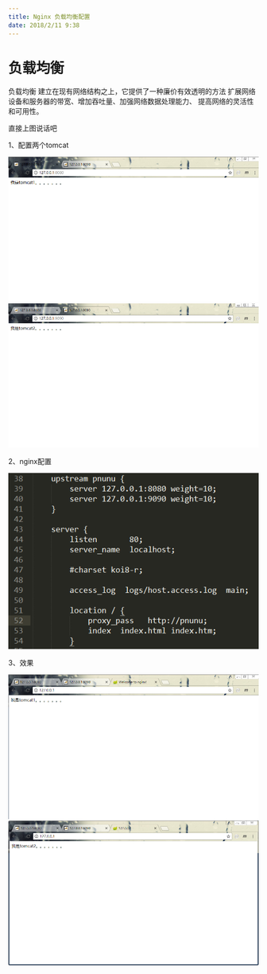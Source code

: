 ```yaml
---
title: Nginx 负载均衡配置
date: 2018/2/11 9:38
---
```


# 负载均衡
负载均衡 建立在现有网络结构之上，它提供了一种廉价有效透明的方法
扩展网络设备和服务器的带宽、增加吞吐量、加强网络数据处理能力、
提高网络的灵活性和可用性。


直接上图说话吧

1、配置两个tomcat

![tomcat-1](/images/201802/20180211091754-tomcat-1.png)
![tomcat-2](/images/201802/20180211091827-tomcat-2.png)

2、nginx配置

![tomcat-3](/images/201802/20180211093044-tomcat-3.png)

3、效果

![tomcat-4](/images/201802/20180211093203-tomcat-4.png)
![tomcat-5](/images/201802/20180211095018-tomcat-5.png)


